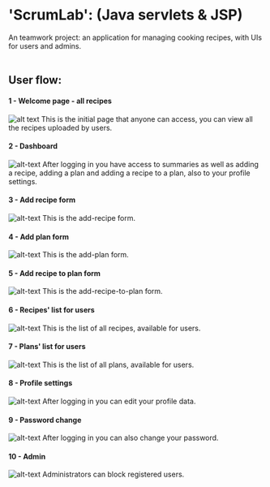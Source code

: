 # 'ScrumLab': (Java servlets & JSP)

An teamwork project: an application for managing cooking recipes, with UIs for users and admins.
<br>
<br>

## User flow:
#### 1 - Welcome page - all recipes
![alt text](https://raw.githubusercontent.com/k-wasilewski/ScrumLab/master/screenshots-scrumlab/recipes.png)
This is the initial page that anyone can access, you can view all the recipes uploaded by users.

#### 2 - Dashboard
![alt-text](https://raw.githubusercontent.com/k-wasilewski/ScrumLab/master/screenshots-scrumlab/dashboard.png)
After logging in you have access to summaries as well as adding a recipe, adding a plan and adding a recipe to a plan, also to your profile settings.

#### 3 - Add recipe form
![alt-text](https://raw.githubusercontent.com/k-wasilewski/ScrumLab/master/screenshots-scrumlab/addrecipe.png)
This is the add-recipe form.

#### 4 - Add plan form
![alt-text](https://raw.githubusercontent.com/k-wasilewski/ScrumLab/master/screenshots-scrumlab/addplan.png)
This is the add-plan form.

#### 5 - Add recipe to plan form
![alt-text](https://raw.githubusercontent.com/k-wasilewski/ScrumLab/master/screenshots-scrumlab/addrecipetoplan.png)
This is the add-recipe-to-plan form.

#### 6 - Recipes' list for users
![alt-text](https://raw.githubusercontent.com/k-wasilewski/ScrumLab/master/screenshots-scrumlab/recipes2.png)
This is the list of all recipes, available for users.

#### 7 - Plans' list for users
![alt-text](https://raw.githubusercontent.com/k-wasilewski/ScrumLab/master/screenshots-scrumlab/plans.png)
This is the list of all plans, available for users.

#### 8 - Profile settings
![alt-text](https://raw.githubusercontent.com/k-wasilewski/ScrumLab/master/screenshots-scrumlab/editdata.png)
After logging in you can edit your profile data.

#### 9 - Password change
![alt-text](https://raw.githubusercontent.com/k-wasilewski/ScrumLab/master/screenshots-scrumlab/changepwd.png)
After logging in you can also change your password.

#### 10 - Admin
![alt-text](https://raw.githubusercontent.com/k-wasilewski/ScrumLab/master/screenshots-scrumlab/admin.png)
Administrators can block registered users.

